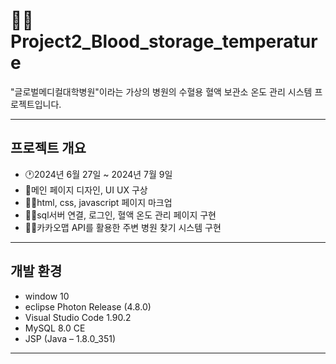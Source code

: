 # 👨‍💻Project2_Blood_storage_temperature

"글로벌메디컬대학병원"이라는 가상의 병원의 수혈용 혈액 보관소 온도 관리 시스템 프로젝트입니다.

- - - - -

## 프로젝트 개요

  + 🕐2024년 6월 27일 ~ 2024년 7월 9일
  + 🎨메인 페이지 디자인, UI UX 구상
  + 👨‍💻html, css, javascript 페이지 마크업
  + 👨‍💻sql서버 연결, 로그인, 혈액 온도 관리 페이지 구현
  + 👨‍💻카카오맵 API를 활용한 주변 병원 찾기 시스템 구현
  
- - - - -
## 개발 환경

  + window 10
  + eclipse Photon Release (4.8.0)
  + Visual Studio Code 1.90.2
  + MySQL 8.0 CE
  + JSP (Java – 1.8.0_351)

- - - - -

